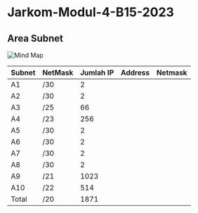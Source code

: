# Jarkom-Modul-4-B15-2023

## Area Subnet
![Mind Map](https://github.com/VictorGstn/Jarkom-Modul-4-B15-2023/assets/125529445/b6e254ef-84ac-4081-b922-c9ba06a9d814)

| Subnet   | NetMask | Jumlah IP | Address | Netmask |
|----------|---------|-----------|---------|---------| 
| A1       | /30     | 2         | | |
| A2       | /30     | 2         | | |
| A3       | /25     | 66        | | |
| A4       | /23     | 256       | | |
| A5       | /30     | 2         | | |
| A6       | /30     | 2         | | |
| A7       | /30     | 2         | | |
| A8       | /30     | 2         | | |
| A9       | /21     | 1023      | | |
| A10      | /22     | 514       | | |
| Total    |  /20    |  1871     | | |
